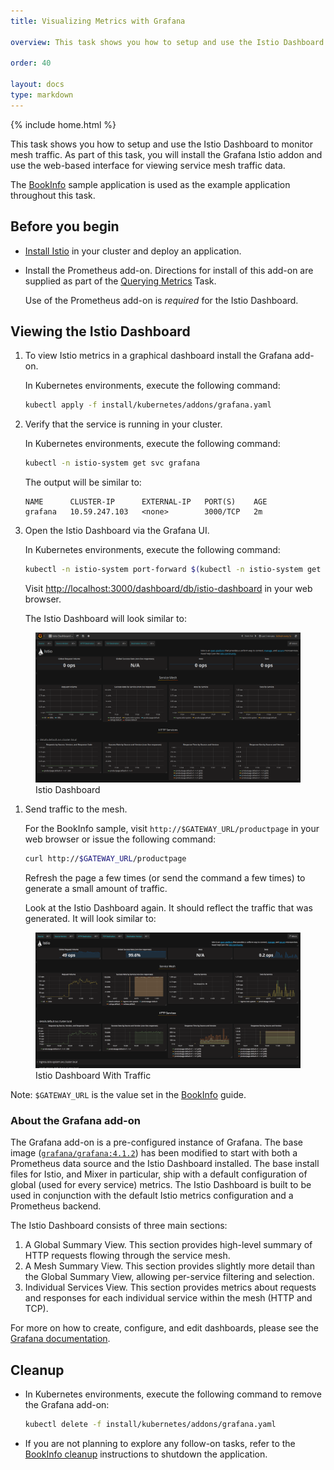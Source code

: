 ```yaml
---
title: Visualizing Metrics with Grafana

overview: This task shows you how to setup and use the Istio Dashboard to monitor mesh traffic.

order: 40

layout: docs
type: markdown
---
```

{% include home.html %}

This task shows you how to setup and use the Istio Dashboard to monitor mesh
traffic. As part of this task, you will install the Grafana Istio addon and use
the web-based interface for viewing service mesh traffic data.

The [BookInfo]({{home}}/docs/guides/bookinfo.html) sample application is used as
the example application throughout this task.

## Before you begin
* [Install Istio]({{home}}/docs/setup/) in your cluster and deploy an
  application.

* Install the Prometheus add-on. Directions for install of this add-on are
  supplied as part of the [Querying
  Metrics]({{home}}/docs/tasks/telemetry/querying-metrics.html) Task.
  
  Use of the Prometheus add-on is _required_ for the Istio Dashboard.

## Viewing the Istio Dashboard

1. To view Istio metrics in a graphical dashboard install the Grafana add-on. 

    In Kubernetes environments, execute the following command:

    ```bash
    kubectl apply -f install/kubernetes/addons/grafana.yaml
    ```

1. Verify that the service is running in your cluster.

    In Kubernetes environments, execute the following command:

    ```bash
    kubectl -n istio-system get svc grafana
    ```

    The output will be similar to:

    ```
    NAME      CLUSTER-IP      EXTERNAL-IP   PORT(S)    AGE
    grafana   10.59.247.103   <none>        3000/TCP   2m
    ```

1. Open the Istio Dashboard via the Grafana UI.

    In Kubernetes environments, execute the following command:

    ```bash
    kubectl -n istio-system port-forward $(kubectl -n istio-system get pod -l app=grafana -o jsonpath='{.items[0].metadata.name}') 3000:3000 &
    ```

    Visit [http://localhost:3000/dashboard/db/istio-dashboard](http://localhost:3000/dashboard/db/istio-dashboard) in your web browser.

    The Istio Dashboard will look similar to:

<figure><img style="max-width:100%" src="./img/grafana-istio-dashboard.png"
alt="Istio Dashboard" title="Istio Dashboard" /> <figcaption>Istio
Dashboard</figcaption></figure>

1. Send traffic to the mesh.

    For the BookInfo sample, visit `http://$GATEWAY_URL/productpage` in your web
    browser or issue the following command:

   ```bash
   curl http://$GATEWAY_URL/productpage
   ```

   Refresh the page a few times (or send the command a few times) to generate a
   small amount of traffic.

   Look at the Istio Dashboard again. It should reflect the traffic that was
   generated. It will look similar to:

<figure><img style="max-width:100%" src="./img/dashboard-with-traffic.png"
alt="Istio Dashboard With Traffic" title="Istio Dashboard With Traffic" />
<figcaption>Istio Dashboard With Traffic</figcaption></figure>

   Note: `$GATEWAY_URL` is the value set in the
   [BookInfo]({{home}}/docs/guides/bookinfo.html) guide.


### About the Grafana add-on

The Grafana add-on is a pre-configured instance of Grafana. The base image
([`grafana/grafana:4.1.2`](https://hub.docker.com/r/grafana/grafana/)) has been
modified to start with both a Prometheus data source and the Istio Dashboard
installed. The base install files for Istio, and Mixer in particular, ship with
a default configuration of global (used for every service) metrics. The Istio
Dashboard is built to be used in conjunction with the default Istio metrics
configuration and a Prometheus backend.

The Istio Dashboard consists of three main sections:
1. A Global Summary View. This section provides high-level summary of HTTP
   requests flowing through the service mesh.
1. A Mesh Summary View. This section provides slightly more detail than the
   Global Summary View, allowing per-service filtering and selection.
1. Individual Services View. This section provides metrics about requests and
   responses for each individual service within the mesh (HTTP and TCP).

For more on how to create, configure, and edit dashboards, please see the
[Grafana documentation](http://docs.grafana.org/).

## Cleanup

* In Kubernetes environments, execute the following command to remove the Grafana
  add-on:

  ```bash
  kubectl delete -f install/kubernetes/addons/grafana.yaml
  ```

* If you are not planning to explore any follow-on tasks, refer to the
  [BookInfo cleanup]({{home}}/docs/guides/bookinfo.html#cleanup) instructions
  to shutdown the application.
